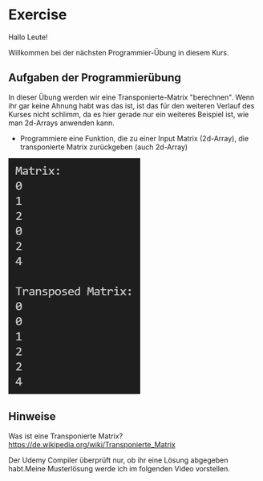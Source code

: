 # Exercise

Hallo Leute!

Willkommen bei der nächsten Programmier-Übung in diesem Kurs.

## Aufgaben der Programmierübung

In dieser Übung werden wir eine Transponierte-Matrix "berechnen". Wenn ihr gar keine Ahnung habt was das ist, ist das für den weiteren Verlauf des Kurses nicht schlimm, da es hier gerade nur ein weiteres Beispiel ist, wie man 2d-Arrays anwenden kann.

- Programmiere eine Funktion, die zu einer Input Matrix (2d-Array), die transponierte Matrix zurückgeben (auch 2d-Array)

![alt](../../media/exercise8.png)

## Hinweise

Was ist eine Transponierte Matrix? <https://de.wikipedia.org/wiki/Transponierte_Matrix>

Der Udemy Compiler überprüft nur, ob ihr eine Lösung abgegeben habt.Meine Musterlösung werde ich im folgenden Video vorstellen.

